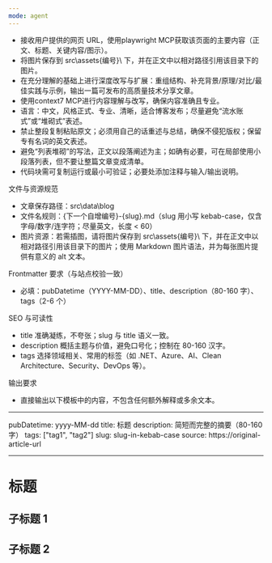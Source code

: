 ```yaml
---
mode: agent
---
```


- 接收用户提供的网页 URL，使用playwright MCP获取该页面的主要内容（正文、标题、关键内容/图示）。
- 将图片保存到 src\assets\{编号}\ 下，并在正文中以相对路径引用该目录下的图片。
- 在充分理解的基础上进行深度改写与扩展：重组结构、补充背景/原理/对比/最佳实践与示例，输出一篇可发布的高质量技术分享文章。
- 使用context7 MCP进行内容理解与改写，确保内容准确且专业。
- 语言：中文，风格正式、专业、清晰，适合博客发布；尽量避免“流水账式”或“堆砌式”表述。
- 禁止整段复制粘贴原文；必须用自己的话重述与总结，确保不侵犯版权；保留专有名词的英文表述。
- 避免“列表堆砌”的写法，正文以段落阐述为主；如确有必要，可在局部使用小段落列表，但不要让整篇文章变成清单。
- 代码块需可复制运行或最小可验证；必要处添加注释与输入/输出说明。

文件与资源规范

- 文章保存路径：src\data\blog
- 文件名规则：{下一个自增编号}-{slug}.md（slug 用小写 kebab-case，仅含字母/数字/连字符；尽量英文，长度 < 60）
- 图片资源：若需插图，请将图片保存到 src\assets\{编号}\ 下，并在正文中以相对路径引用该目录下的图片；使用 Markdown 图片语法，并为每张图片提供有意义的 alt 文本。

Frontmatter 要求（与站点校验一致）

- 必填：pubDatetime（YYYY-MM-DD）、title、description（80-160 字）、tags（2-6 个）

SEO 与可读性

- title 准确凝练，不夸张；slug 与 title 语义一致。
- description 概括主题与价值，避免口号化；控制在 80-160 汉字。
- tags 选择领域相关、常用的标签（如 .NET、Azure、AI、Clean Architecture、Security、DevOps 等）。

输出要求

- 直接输出以下模板中的内容，不包含任何额外解释或多余文本。

---

pubDatetime: yyyy-MM-dd
title: 标题
description: 简短而完整的摘要（80-160 字）
tags: ["tag1", "tag2"]
slug: slug-in-kebab-case
source: https://original-article-url

---

# 标题

## 子标题 1

## 子标题 2
